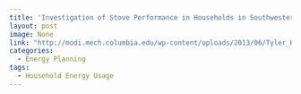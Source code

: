 ```yaml
---
title: 'Investigation of Stove Performance in Households in Southwestern Uganda'
layout: post
image: None
link: "http://modi.mech.columbia.edu/wp-content/uploads/2013/06/Tyler_Household_Performance.pdf"
categories:
  - Energy Planning
tags:
  - Household Energy Usage
---
```

